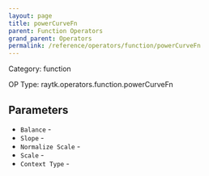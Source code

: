 ```yaml
---
layout: page
title: powerCurveFn
parent: Function Operators
grand_parent: Operators
permalink: /reference/operators/function/powerCurveFn
---
```


Category: function

OP Type: raytk.operators.function.powerCurveFn

## Parameters

* `Balance` - 
* `Slope` - 
* `Normalize Scale` - 
* `Scale` - 
* `Context Type` -
